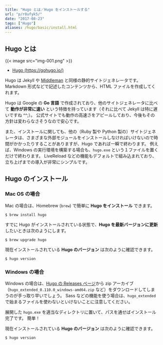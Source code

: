 ```yaml
---
title: "Hugo とは／Hugo をインストールする"
url: "p/r8ufyk5/"
date: "2017-08-23"
tags: ["Hugo"]
aliases: /hugo/basic/install.html
---
```


Hugo とは
----

{{< image src="img-001.png" >}}

- [Hugo (https://gohugo.io/)](https://gohugo.io/)

Hugo は Jekyll や [Middleman](/middleman/) と同様の静的サイトジェネレータです。
Markdown 形式などで記述したコンテンツから、HTML ファイルを作成してくれます。

Hugo は Google の __Go 言語__ で作成されており、他のサイトジェネレータに比べて __動作が非常に速い__ という特徴を持っています（それに比べて Jekyll は特に遅いですね ^^;）。
公式サイトでも動作の高速さをアピールしており、今後もその方針は変わらなさそうなので安心です。

また、インストールに関しても、他の（Ruby 製や Python 製の）サイトジェネレータは、さまざまな外部モジュールをインストールしなければいけないので時間がかかったりすることがありますが、Hugo であれば一瞬で終わります。
例えば、Windows の実行環境を構築する場合も、`hugo.exe` という１ファイルを置くだけで終わります。
LiveReload などの機能もデフォルトで組み込まれており、立ち上げまでの導入が非常にシンプルです。


Hugo のインストール
----

### Mac OS の場合

Mac の場合は、Homebrew (`brew`) で簡単に __Hugo をインストール__ できます。

```console
$ brew install hugo
```

すでに Hugo がインストールされている状態で、__Hugo を最新バージョンに更新__ したいときは次のようにします。

```console
$ brew upgrade hugo
```

現在インストールされている __Hugo のバージョン__ は次のように確認できます。

```console
$ hugo version
```

### Windows の場合

Windows の場合は、[Hugo の Releases ページ](https://github.com/gohugoio/hugo/releases)から zip アーカイブ（`hugo_extended_0.110.0_windows-amd64.zip` など）をダウンロードしてしまうのが手っ取り早いでしょう。
Sass などの機能を使う場合は、`hugo_extended` で始まるファイルを使わないといけないことに注意してください。

展開した `hugo.exe` を適当なディレクトリに置いて、パスを通せばインストール完了です。
簡単！

現在インストールされている __Hugo のバージョン__ は次のように確認できます。

```console
$ hugo version
```

